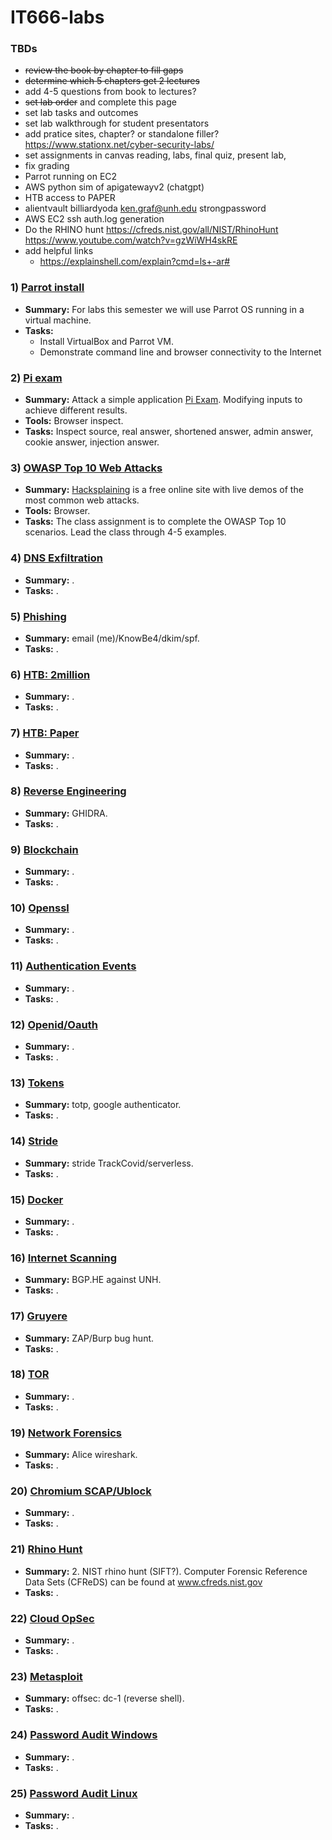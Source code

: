 # IT666-labs

### TBDs
- ~~review the book by chapter to fill gaps~~
- ~~determine which 5 chapters get 2 lectures~~
- add 4-5 questions from book to lectures?
- ~~set lab order~~ and complete this page
- set lab tasks and outcomes
- set lab walkthrough for student presentators
- add pratice sites, chapter? or standalone filler? https://www.stationx.net/cyber-security-labs/
- set assignments in canvas reading, labs, final quiz, present lab,
- fix grading
- Parrot running on EC2
- AWS python sim of apigatewayv2 (chatgpt)
- HTB access to PAPER
- alientvault billiardyoda ken.graf@unh.edu strongpassword
- AWS EC2 ssh auth.log generation
- Do the RHINO hunt https://cfreds.nist.gov/all/NIST/RhinoHunt
  https://www.youtube.com/watch?v=gzWiWH4skRE
- add helpful links
  - https://explainshell.com/explain?cmd=ls+-ar#

### 1) [Parrot install](./parrot.md)
  - __Summary:__ For labs this semester we will use Parrot OS running in a virtual machine.  
  - __Tasks:__
    - Install VirtualBox and Parrot VM.
    - Demonstrate command line and browser connectivity to the Internet

### 2) [Pi exam](./pi.md)
  - __Summary:__ Attack a simple application [Pi Exam](pi.kengraf.com).  Modifying inputs to achieve different results.  
  - __Tools:__ Browser inspect.  
  - __Tasks:__ Inspect source, real answer, shortened answer, admin answer, cookie answer, injection answer.  

### 3) [OWASP Top 10 Web Attacks](./hacksplaining.md)
  - __Summary:__ [Hacksplaining](https://hacksplaining.com) is a free online site with live demos of the most common web attacks.  
  - __Tools:__ Browser.  
  - __Tasks:__ The class assignment is to complete the OWASP Top 10 scenarios.  Lead the class through 4-5 examples.  

### 4) [DNS Exfiltration](./dns_exfil.md)
  - __Summary:__ .  
  - __Tasks:__ .

### 5) [Phishing](./phishing.md)
  - __Summary:__ email (me)/KnowBe4/dkim/spf.  
  - __Tasks:__ .  

### 6) [HTB: 2million](./htb_2million.md)
  - __Summary:__ .  
  - __Tasks:__ .  

### 7) [HTB: Paper](./htb_paper.md)
  - __Summary:__ .  
  - __Tasks:__ .  

### 8) [Reverse Engineering](./ghidra.md)
  - __Summary:__ GHIDRA.  
  - __Tasks:__ .  

### 9) [Blockchain](./blockchain.md)
  - __Summary:__ .  
  - __Tasks:__ .  

### 10) [Openssl](./openssl.md)
  - __Summary:__ .  
  - __Tasks:__ .  

### 11) [Authentication Events](./auth_log.md)
  - __Summary:__ .  
  - __Tasks:__ .  

### 12) [Openid/Oauth](./openid_oauth.md)
  - __Summary:__ .  
  - __Tasks:__ .  

### 13) [Tokens](./tokens.md)
  - __Summary:__ totp, google authenticator.  
  - __Tasks:__ .  

### 14) [Stride](./stride.md)
  - __Summary:__ stride TrackCovid/serverless.  
  - __Tasks:__ .  

### 15) [Docker](./docker.md)
  - __Summary:__ .  
  - __Tasks:__ .  

### 16) [Internet Scanning](./internet_scanning.md)
  - __Summary:__ BGP.HE against UNH.  
  - __Tasks:__ .  

### 17) [Gruyere](./gruyere.md)
  - __Summary:__ ZAP/Burp bug hunt.  
  - __Tasks:__ .  

### 18) [TOR](./tor.md)
  - __Summary:__ .  
  - __Tasks:__ .  

### 19) [Network Forensics](./network_forensics.md)
  - __Summary:__ Alice wireshark.  
  - __Tasks:__ .  

### 20) [Chromium SCAP/Ublock](./chromium.md)
  - __Summary:__ .  
  - __Tasks:__ .  

### 21) [Rhino Hunt](./rhino_hunt.md)
  - __Summary:__ 2.	NIST rhino hunt (SIFT?).  Computer Forensic Reference Data Sets (CFReDS) can be found at www.cfreds.nist.gov
  - __Tasks:__ .  

### 22) [Cloud OpSec](./cloud_opsec.md)
  - __Summary:__ .  
  - __Tasks:__ .  

### 23) [Metasploit](./metasploit.md)
  - __Summary:__ offsec: dc-1 (reverse shell).  
  - __Tasks:__ .  

### 24) [Password Audit Windows](./password_audit_windows.md)
  - __Summary:__ .  
  - __Tasks:__ .  

### 25) [Password Audit Linux](./password_audit_linux.md)
  - __Summary:__ .  
  - __Tasks:__ .  


